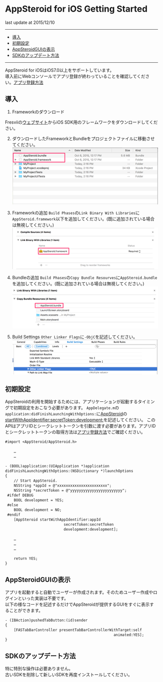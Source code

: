 # AppSteroid for iOS Getting Started

last update at 2015/12/10

---

- [導入](#Installation)
- [初期設定](#Initialization)
- [AppSteroidGUIの表示](#ShowGUI)
- [SDKのアップデート方法](#HowToUpdate)

---

AppSteroid for iOSはiOS7.0以上をサポートしています。  
導入前にWebコンソールでアプリ登録が終わっていることを確認してください。[アプリ登録方法](./2_Webコンソールでアプリ登録.md)

## <a name="Installation"> 導入 </a>

1. Frameworkのダウンロード

Fresviiの[ウェブサイト](https://fresvii.com/downloads)からiOS SDK用のフレームワークをダウンロードしてください。

2. ダウンロードしたFrameworkとBundleをプロジェクトファイルに移動させてください。
![directory](GetStarted/Images/ss_fresvii_04.png "Framework and Bundle")

3. Frameworkの追加
`Build Phases`の`Link Binary With Libraries`に`AppSteroid.framework`以下を追加してください。(既に追加されている場合は無視してください。)
![framework](GetStarted/Images/ss_fresvii_01.png "AppSteroid.framework")

4. Bundleの追加
`Build Phases`の`Copy Bundle Resourves`に`AppSteroid.bundle`を追加してください。(既に追加されている場合は無視してください。)
![bundle](GetStarted/Images/ss_fresvii_02.png "AppSteroid.bundle")

5. Build Settings
`Other Linker Flags`に`-ObjC`を記述してください。
![flags](GetStarted/Images/ss_fresvii_03.png "Flags")

## <a name="Initialization"> 初期設定 </a>

AppSteroidの利用を開始するためには、アプリケーションが起動するタイミングで初期設定をおこなう必要があります。
`AppDelegate.m`の`application:didFinishLaunchingWithOptions:`に[AppSteroid](7_Spec.md#AppSteroid)の[startWithAppIdentifier:secretToken:development:](7_Spec.md#AppSteroid.startWithAppIdentifiersecretTokendevelopment)を記述してください。
このAPIはアプリIDとシークレットトークンを引数に渡す必要があります。アプリIDとシークレットトークンの取得方法は[アプリ登録方法](./2_Webコンソールでアプリ登録.md)でご確認ください。

```obj-c
#import <AppSteroid/AppSteroid.h>

    …
    …

- (BOOL)application:(UIApplication *)application
didFinishLaunchingWithOptions:(NSDictionary *)launchOptions
{
    // Start AppSteroid.
    NSString *appId = @"xxxxxxxxxxxxxxxxxxxxxxx";
    NSString *secretToken = @"yyyyyyyyyyyyyyyyyyyyyyyy";
 #ifdef DEBUG
    BOOL development = YES;
 #else
    BOOL development = NO;
 #endif
    [AppSteroid startWithAppIdentifier:appId
                           secretToken:secretToken
                           development:development];

	…
	…
	…

	return YES;
}
```

## <a name="ShowGUI"> AppSteroidGUIの表示 </a>

アプリを起動すると自動でユーザーが作成されます。そのためユーザー作成やログインといった実装は不要です。  
以下の様なコードを記述するだけでAppSteroidが提供するGUIをすぐに表示することができます。

```obj-c
- (IBAction)pushedTabButton:(id)sender
{
    [FASTabBarController presentTabBarControllerWithTarget:self
                                                  animated:YES];
}
```

## <a name="HowToUpdate"> SDKのアップデート方法 </a>

特に特別な操作は必要ありません。  
古いSDKを削除して新しいSDKを再度インストールしてください。
